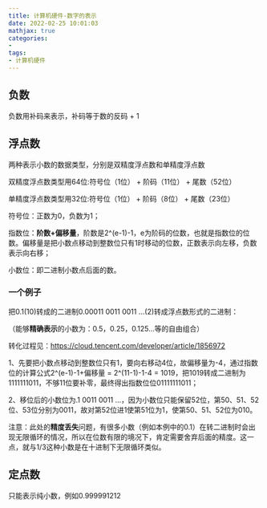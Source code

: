 ```yaml
---
title: 计算机硬件-数字的表示
date: 2022-02-25 10:01:03
mathjax: true
categories:
- 
tags: 
- 计算机硬件
---
```

## 负数

负数用补码来表示，补码等于数的反码 + 1

## 浮点数

两种表示小数的数据类型，分别是双精度浮点数和单精度浮点数

双精度浮点数类型用64位:符号位（1位） + 阶码（11位） + 尾数（52位）

单精度浮点数类型用32位:符号位（1位） + 阶码（8位） + 尾数（23位）

符号位：正数为0，负数为1；

指数位：**阶数+偏移量**，阶数是2^(e-1)-1，e为阶码的位数，也就是指数位的位数。偏移量是把小数点移动到整数位只有1时移动的位数，正数表示向左移，负数表示向右移；

小数位：即二进制小数点后面的数。

### 一个例子

把0.1(10)转成的二进制0.00011 0011 0011 ...(2)转成浮点数形式的二进制：

（能够**精确表示**的小数为：0.5，0.25，0.125...等的自由组合）

转化过程见：https://cloud.tencent.com/developer/article/1856972

1、先要把小数点移动到整数位只有1，要向右移动4位，故偏移量为-4，通过指数位的计算公式2^(e-1)-1+偏移量 = 2^(11-1)-1-4 = 1019，把1019转成二进制为1111111011，不够11位要补零，最终得出指数位位01111111011；

2、移位后的小数位为.1 0011 0011 ...，因为小数位只能保留52位，第50、51、52位、53位分别为0011，故对第52位进1使第51位为1，使第50、51、52位为010。

注意：此处的**精度丢失**问题，有很多小数（例如本例中的0.1）在转二进制时会出现无限循环的情况，所以在位数有限的境况下，肯定需要舍弃后面的精度。这一点，就与1/3这种小数是在十进制下无限循环类似。

## 定点数

只能表示纯小数，例如0.999991212
